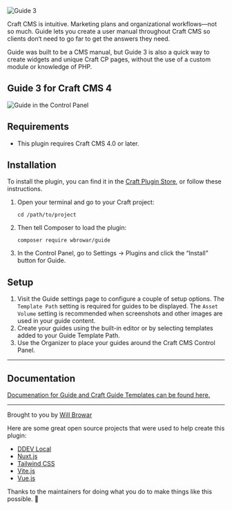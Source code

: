 ![Guide 3](resources/img/guide-3-header.png)

Craft CMS is intuitive. Marketing plans and organizational workflows—not so much. Guide lets you create a user manual throughout Craft CMS so clients don‘t need to go far to get the answers they need.

Guide was built to be a CMS manual, but Guide 3 is also a quick way to create widgets and unique Craft CP pages, without the use of a custom module or knowledge of PHP.

## Guide 3 for Craft CMS 4

![Guide in the Control Panel](https://assets.wbrowar.com/guide/img/guide-overview.png)


## Requirements

- This plugin requires Craft CMS 4.0 or later.

## Installation

To install the plugin, you can find it in the [Craft Plugin Store](https://plugins.craftcms.com/guide), or follow these instructions.

1. Open your terminal and go to your Craft project:

    ```
    cd /path/to/project
    ```

2. Then tell Composer to load the plugin:

    ```
    composer require wbrowar/guide
    ```

3. In the Control Panel, go to Settings → Plugins and click the “Install” button for Guide.


## Setup

1. Visit the Guide settings page to configure a couple of setup options. The `Template Path` setting is required for guides to be displayed. The `Asset Volume` setting is recommended when screenshots and other images are used in your guide content.
2. Create your guides using the built-in editor or by selecting templates added to your Guide Template Path.
3. Use the Organizer to place your guides around the Craft CMS Control Panel.

---

## Documentation

[Documenation for Guide and Craft Guide Templates can be found here.](https://guide.wbrowar.com)

---

Brought to you by [Will Browar](https://wbrowar.com)

Here are some great open source projects that were used to help create this plugin:
- [DDEV Local](https://ddev.readthedocs.io/)
- [Nuxt.js](https://nuxtjs.org)
- [Tailwind CSS](https://tailwindcss.com)
- [Vite.js](https://vitejs.dev)
- [Vue.js](https://vuejs.org)

Thanks to the maintainers for doing what you do to make things like this possible. 💚
